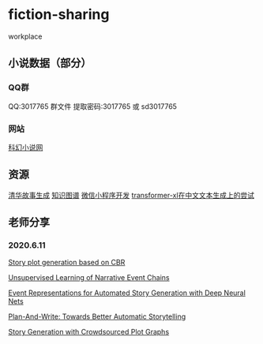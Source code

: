# fiction-sharing
workplace

## 小说数据（部分）

### QQ群

QQ:3017765 群文件
提取密码:3017765 或 sd3017765

### 网站

[科幻小说网](http://www.kehuan.net.cn/ "科幻小说网")

## 资源

[清华故事生成](https://github.com/THUNLP-MT/TG-Reading-List#text_generation "清华故事生成")
[知识图谱](ownthink.com "知识图谱")
[微信小程序开发](developers.weixin.qq.com "微信小程序开发")
[transformer-xl在中文文本生成上的尝试](https://github.com/GaoPeng97/transformer-xl-Chinese "transformer-xl在中文文本生成上的尝试")

## 老师分享

### 2020.6.11
[Story plot generation based on CBR](https://www.researchgate.net/publication/285319204_Story_Plot_Generation_based_on_CBR "Story plot generation based on CBR")

[Unsupervised Learning of Narrative Event Chains](https://www.aclweb.org/anthology/P08-1090.pdf "Unsupervised Learning of Narrative Event Chains")

[Event Representations for Automated Story Generation with Deep Neural Nets](https://www.aaai.org/ocs/index.php/AAAI/AAAI18/paper/download/17046/15769 "Event Representations for Automated Story Generation with Deep Neural Nets")

[Plan-And-Write: Towards Better Automatic Storytelling](http://vnpeng.net/papers/AAAI19-story-planning.pdf "Plan-And-Write: Towards Better Automatic Storytelling")

[Story Generation with Crowdsourced Plot Graphs](https://www.cc.gatech.edu/~riedl/pubs/aaai13.pdf "Story Generation with Crowdsourced Plot Graphs")

